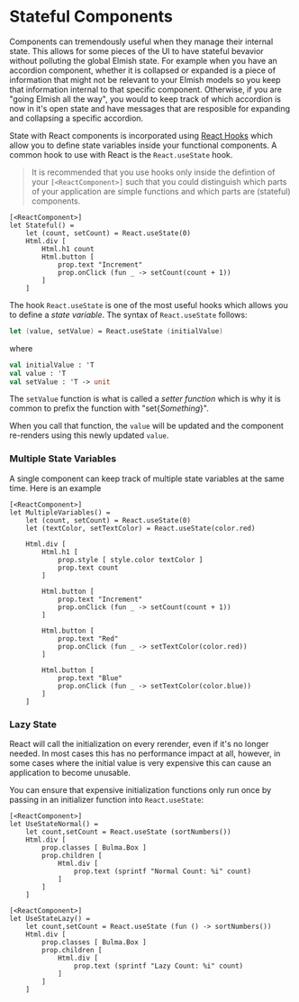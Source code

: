 # Stateful Components

Components can tremendously useful when they manage their internal state. This allows for some pieces of the UI to have stateful bevavior without polluting the global Elmish state. For example when you have an accordion component, whether it is collapsed or expanded is a piece of information that might not be relevant to your Elmish models so you keep that information internal to that specific component. Otherwise, if you are "going Elmish all the way", you would to keep track of which accordion is now in it's open state and have messages that are resposible for expanding and collapsing a specific accordion.

State with React components is incorporated using [React Hooks](https://reactjs.org/docs/hooks-intro.html) which allow you to define state variables inside your functional components. A common hook to use with React is the `React.useState` hook.

> It is recommended that you use hooks only inside the defintion of your `[<ReactComponent>]` such that you could distinguish which parts of your application are simple functions and which parts are (stateful) components.

```fsharp:stateful-counter
[<ReactComponent>]
let Stateful() =
    let (count, setCount) = React.useState(0)
    Html.div [
        Html.h1 count
        Html.button [
            prop.text "Increment"
            prop.onClick (fun _ -> setCount(count + 1))
        ]
    ]
```
The hook `React.useState` is one of the most useful hooks which allows you to define a *state variable*. The syntax of `React.useState` follows:
```fs
let (value, setValue) = React.useState (initialValue)
```
where
```fs
val initialValue : 'T
val value : 'T
val setValue : 'T -> unit
```
The `setValue` function is what is called a *setter function* which is why it is common to prefix the function with "set{*Something*}".

When you call that function, the `value` will be updated and the component re-renders using this newly updated `value`.

### Multiple State Variables

A single component can keep track of multiple state variables at the same time. Here is an example
```fsharp:multiple-state-variables
[<ReactComponent>]
let MultipleVariables() =
    let (count, setCount) = React.useState(0)
    let (textColor, setTextColor) = React.useState(color.red)

    Html.div [
        Html.h1 [
            prop.style [ style.color textColor ]
            prop.text count
        ]

        Html.button [
            prop.text "Increment"
            prop.onClick (fun _ -> setCount(count + 1))
        ]

        Html.button [
            prop.text "Red"
            prop.onClick (fun _ -> setTextColor(color.red))
        ]

        Html.button [
            prop.text "Blue"
            prop.onClick (fun _ -> setTextColor(color.blue))
        ]
    ]
```

### Lazy State

React will call the initialization on every rerender, even if it's no longer needed.
In most cases this has no performance impact at all, however, in some cases where the
initial value is very expensive this can cause an application to become unusable.

You can ensure that expensive initialization functions only run once by passing in
an initializer function into `React.useState`:

```fsharp:use-state-lazy
[<ReactComponent>]
let UseStateNormal() =
    let count,setCount = React.useState (sortNumbers())
    Html.div [
        prop.classes [ Bulma.Box ]
        prop.children [
            Html.div [
                prop.text (sprintf "Normal Count: %i" count)
            ]
        ]
    ]

[<ReactComponent>]
let UseStateLazy() =
    let count,setCount = React.useState (fun () -> sortNumbers())
    Html.div [
        prop.classes [ Bulma.Box ]
        prop.children [
            Html.div [
                prop.text (sprintf "Lazy Count: %i" count)
            ]
        ]
    ]
```
